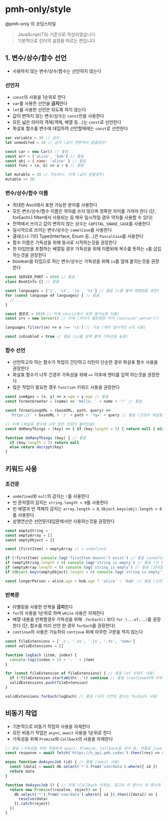 # pmh-only/style
@pmh-only 의 코딩스타일

> JavaScript(TS) 기준으로 작성되었습니다\
> 기본적으로 린터의 설정을 따르는 편입니다

## 1. 변수/상수/함수 선언
* 사용하지 않는 변수/상수/함수는 선언하지 않는다

### 선언자
* `const`의 사용을 1순위로 한다
* `var`를 사용한 선언을 **금지**한다
* `let`를 사용한 선언은 되도록 하지 않는다
* 값이 변하지 않는 변수/상수는 `const`만을 사용한다
* 모든 넓은 의미의 객체(객체, 배열 등...)는 `const`로 선언한다
* 화살표 함수를 변수에 대입하여 선언할때에는 `const`로 선언한다

```js
var variable = 30 // 금지
let unmodifed = 10 // 금지 (값이 변한적이 없을경우)

const car = new Car() // 좋음
const arr = ['alice', 'bob'] // 좋음
const obj = { name: 'alice' } // 좋음
const func = (a, b) => a + b // 좋음

let mutable = 30 // 가능하나, 자제 (값이 변할경우)
mutable += 30
```

### 변수/상수/함수 이름
* 최대한 Ascii에서 표현 가능한 문자를 사용한다
* 모든 변수/상수/함수 이름은 약자를 쓰지 않으며 정확한 의미를 가져야 한다 (단, forEach나 filter에서 사용되는 등 매우 일시적일 경우 약자를 사용할 수 있다)
* 전역에서 쓰이고 값이 변하지 않는 상수는 `CAPITAL_SNAKE_CASE`를 사용한다
* 일시적으로 쓰이는 변수/상수는 `camelCase`를 사용한다
* 클래스나 기타 Type(Interface, Enum 등...)은 `PascalCase`를 사용한다
* 함수 이름은 가독성을 위해 동사로 시작하는것을 권장한다
* 한 타입만을 포함하는 배열일 경우 가독성을 위해 이름뒤에 복수를 뜻하는 `s`를 삽입하는것을 권장한다
* boolean을 타입으로 하는 변수/상수는 가독성을 위해 `is`를 앞에 붙히는것을 권장한다

```js
const SERVER_PORT = 8080 // 좋음
class BookInfo {} // 좋음

const languages = ['c', 'cs', 'js', 'ts'] // 좋음 (s를 붙혀 배열임을 표현)
for (const language of languages) { // 좋음
  // ...
}

const 웹포트 = 3030 // 자제 (Ascii에서 표현 불가능한 이름)
const srv = new Server() // 자제 (의미가 불분명한 약자 (service? server?))

languages.filter((e) => e !== 'cs') // 가능 (매우 일시적인 e의 사용)

const isEnabled = true // 좋음 (is를 앞에 붙혀 가독성을 높힘)
```

### 함수 선언
* 선언하고자 하는 함수가 작업이 간단하고 리턴이 단순한 경우 화살표 함수 사용을 권장한다
* 화살표 함수가 너무 긴경우 가독성을 위해 `=>` 이후에 엔터를 입력 하는것을 권장한다
* 많은 작업이 필요한 경우 `function` 키워드 사용을 권장한다

```js
const sumAges = (x, y) => x.age + y.age // 좋음
const formatGreeter = (name) => 'Hello, ' + name + '!' // 좋음

const formatLongURL = (baseURL, path, query) =>
  'https://' + baseURL + '/' + path + '?q=' + query // 좋음 (긴경우 화살표후 엔터)

// 자제 (화살표 함수에 너무 많은 작업이 몰려있음)
const doManyThings = (key) => { if (key.length < 3) { return null } else { return decrypt(key) } }

function doManyThings (key) { // 좋음
  if (key.length < 3) return null
  else return decrypt(key)
}
```

## 키워드 사용
### 조건문
* `undefined`와 `null`의 감지는 `!`를 사용한다
* 빈 문자열의 감지는 `string.length < 0`를 사용한다
* 빈 배열과 빈 객체의 감지는 `array.length < 0`, `Object.keys(obj).length < 0`를 사용한다
* 삼행연산은 선언문/대입문에서만 사용하는것을 권장한다

```js
const emptyString = ''
const emptyArray = []
const emptyObject = {}

const [firstItem] = emptyArray // = undefined

if (!firstItem) console.log('firstItem doesn\'t exist') // 좋음 (undefined의 감지는 !를 이용)
if (emptyString.length < 0) console.log('string is empty') // 좋음 (빈 문자열의 감지는 length이용)
if (emptyArray.length < 0) console.log('string is empty') // 좋음 (문자열과 마찬가지)
if (Object.keys(emptyObject).length < 0) console.log('string is empty') // 좋음 (빈 객체의 감지는 Object.keys 사용)

const longerPerson = alice.age > bob.age ? 'alice' : 'bob' // 좋음 (선언문에서 삼행연산을 사용)
```

### 반복문
* 라벨링을 사용한 반복을 **금지**한다
* `for`의 사용을 1순위로 하며 `while` 사용은 자제한다
* 배열 내용을 반복할경우 가독성을 위해 `.forEach()` 보다 `for (...of...)`를 권장한다 (단, 함수를 미리 선언 한 경우 `forEach`를 권장한다)
* `continue`의 사용은 가능하되 `continue` 뒤에 아무런 구문을 적지 않는다

```js
const fileExtensions = ['.c', '.cs', '.js', '.ts', 'namu']
const validExtensions = []

function logEach (item, index) {
  console.log((index + 1) + '. ' + item)
}

for (const fileExtension of fileExtensions) { // 좋음 (of 키워드 사용)
  if (!fileExtension.startsWith('.')) continue // 좋음 (continue뒤에 아무 구문 없음)
  validExtensions.push(fileExtension)
}

validExtensions.forEach(logEach) // 좋음 (미리 선언된 함수는 forEach 사용)
```

## 비동기 작업
* 기본적으로 비동기 작업의 사용을 자제한다
* 모든 비동기 작업은 `async`, `await` 사용을 1순위로 한다
* 가독성을 위해 `Promise`와 `Callback`의 사용을 자제한다

```js
// 좋음 (가독성을 위해 적절하게 await, Promise, Callback을 섞어 씀, 한줄로 json파싱까지 완료)
const response = await fetch('https://h_api.pmh.codes').then((res) => res.json())

async function doAsyncJob (id) { // 좋음 (await 사용)
  const [data] = await db.select('*').from('userdata').where({ id })
  return data
}

function doAsyncJob () { // 자제 (Callback 지옥임, 참고로 이 함수는 위 함수와 같은일을 함)
  return new Promise((resolve, reject) => {
    db.select('*').from('userdata').where({ id }).then(([data]) => {
      resolve(data)
    }).catch(reject)
  })
}
```
